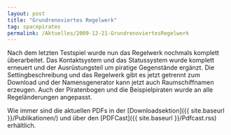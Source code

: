 ```yaml
---
layout: post
title: "Grundrenoviertes Regelwerk"
tag: spacepirates
permalink: /Aktuelles/2009-12-21-GrundrenoviertesRegelwerk
---
```


Nach dem letzten Testspiel wurde nun das Regelwerk nochmals komplett überarbeitet. Das Kontaktsystem und das Statussystem wurde komplett erneuert und der Ausrüstungsteil um piratige Gegenstände ergänzt. Die Settingbeschreibung und das Regelwerk gibt es jetzt getrennt zum Download und der Namensgenerator kann jetzt auch Raumschiffnamen erzeugen. Auch der Piratenbogen und die Beispielpiraten wurde an alle Regeländerungen angepasst.

Wie immer sind die aktuellen PDFs in der [Downloadsektion]({{ site.baseurl }}/Publikationen/) und über den [PDFCast]({{ site.baseurl }}/Pdfcast.rss) erhältlich.



